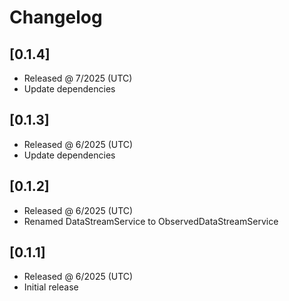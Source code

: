 # Changelog

## [0.1.4]

- Released @ 7/2025 (UTC)
- Update dependencies

## [0.1.3]

- Released @ 6/2025 (UTC)
- Update dependencies

## [0.1.2]

- Released @ 6/2025 (UTC)
- Renamed DataStreamService to ObservedDataStreamService

## [0.1.1]

- Released @ 6/2025 (UTC)
- Initial release

